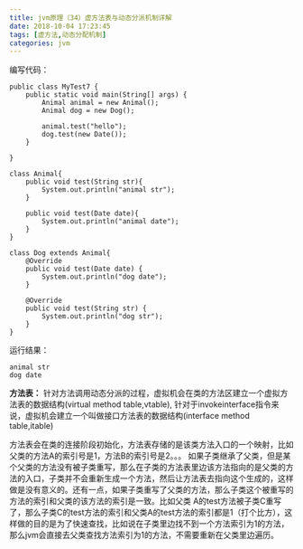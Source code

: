 ```yaml
---
title: jvm原理（34）虚方法表与动态分派机制详解
date: 2018-10-04 17:23:45
tags: [虚方法,动态分配机制]
categories: jvm
---
```


编写代码：

```
public class MyTest7 {
    public static void main(String[] args) {
        Animal animal = new Animal();
        Animal dog = new Dog();

        animal.test("hello");
        dog.test(new Date());
    }

}

class Animal{
    public void test(String str){
        System.out.println("animal str");
    }

    public void test(Date date){
        System.out.println("animal date");
    }
}

class Dog extends Animal{
    @Override
    public void test(Date date) {
        System.out.println("dog date");
    }

    @Override
    public void test(String str) {
        System.out.println("dog str");
    }
}
```
运行结果：

```
animal str
dog date
```
**方法表：**
  针对方法调用动态分派的过程，虚拟机会在类的方法区建立一个虚拟方法表的数据结构(virtual method table,vtable),
 针对于invokeinterface指令来说，虚拟机会建立一个叫做接口方法表的数据结构(interface method table,itable)

方法表会在类的连接阶段初始化，方法表存储的是该类方法入口的一个映射，比如父类的方法A的索引号是1，方法B的索引号是2。。。
如果子类继承了父类，但是某个父类的方法没有被子类重写，那么在子类的方法表里边该方法指向的是父类的方法的入口，子类并不会重新生成一个方法，然后让方法表去指向这个生成的，这样做是没有意义的。还有一点，如果子类重写了父类的方法，那么子类这个被重写的方法的索引和父类的该方法的索引是一致。比如父类
A的test方法被子类C重写了，那么子类C的test方法的索引和父类A的test方法的索引都是1（打个比方），这样做的目的是为了快速查找，比如说在子类里边找不到一个方法索引为1的方法，那么jvm会直接去父类查找方法索引为1的方法，不需要重新在父类里边遍历。
